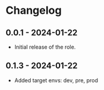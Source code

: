 # Changelog

## 0.0.1 - 2024-01-22
- Initial release of the role.

## 0.1.3 - 2024-01-22
- Added target envs: dev, pre, prod